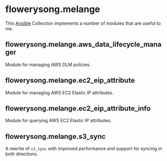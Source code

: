 # flowerysong.melange

This [Ansible](https://www.ansible.com/) Collection implements a number of
modules that are useful to me.

## flowerysong.melange.aws_data_lifecycle_manager

Module for managing AWS DLM policies.

## flowerysong.melange.ec2_eip_attribute

Module for managing AWS EC2 Elastic IP attributes.

## flowerysong.melange.ec2_eip_attribute_info

Module for querying AWS EC2 Elastic IP attributes.

## flowerysong.melange.s3_sync

A rewrite of `s3_sync` with improved performance and support for
syncing in both directions.
